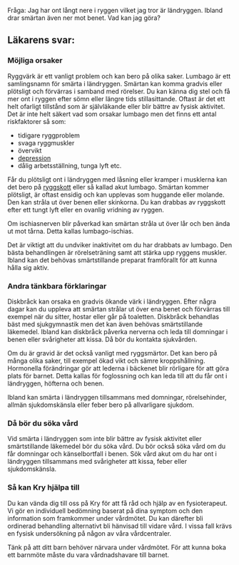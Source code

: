 Fråga: Jag har ont långt nere i ryggen vilket jag tror är ländryggen. Ibland drar smärtan även ner mot benet. Vad kan jag göra?

Läkarens svar:
--------------

### Möjliga orsaker

Ryggvärk är ett vanligt problem och kan bero på olika saker. Lumbago är ett samlingsnamn för smärta i ländryggen. Smärtan kan komma gradvis eller plötsligt och förvärras i samband med rörelser. Du kan känna dig stel och få mer ont i ryggen efter sömn eller längre tids stillasittande. Oftast är det ett helt ofarligt tillstånd som är självläkande eller blir bättre av fysisk aktivitet. Det är inte helt säkert vad som orsakar lumbago men det finns ett antal riskfaktorer så som:

*   tidigare ryggproblem
*   svaga ryggmuskler
*   övervikt
*   [depression](https://www.kry.se/fakta/depression-och-nedstamdhet/ "depression")
*   dålig arbetsställning, tunga lyft etc.

Får du plötsligt ont i ländryggen med låsning eller kramper i musklerna kan det bero på [ryggskott](https://www.kry.se/fakta/ryggskott "ryggskott") eller så kallad akut lumbago. Smärtan kommer plötsligt, är oftast ensidig och kan upplevas som huggande eller molande. Den kan stråla ut över benen eller skinkorna. Du kan drabbas av ryggskott efter ett tungt lyft eller en ovanlig vridning av ryggen.

Om ischiasnerven blir påverkad kan smärtan stråla ut över lår och ben ända ut mot tårna. Detta kallas lumbago-ischias.

Det är viktigt att du undviker inaktivitet om du har drabbats av lumbago. Den bästa behandlingen är rörelseträning samt att stärka upp ryggens muskler. Ibland kan det behövas smärtstillande preparat framförallt för att kunna hålla sig aktiv.

### Andra tänkbara förklaringar

Diskbråck kan orsaka en gradvis ökande värk i ländryggen. Efter några dagar kan du uppleva att smärtan strålar ut över ena benet och förvärras till exempel när du sitter, hostar eller går på toaletten. Diskbråck behandlas bäst med sjukgymnastik men det kan även behövas smärtstillande läkemedel. Ibland kan diskbråck påverka nerverna och leda till domningar i benen eller svårigheter att kissa. Då bör du kontakta sjukvården.

Om du är gravid är det också vanligt med ryggsmärtor. Det kan bero på många olika saker, till exempel ökad vikt och sämre kroppshållning. Hormonella förändringar gör att lederna i bäckenet blir rörligare för att göra plats för barnet. Detta kallas för foglossning och kan leda till att du får ont i ländryggen, höfterna och benen.

Ibland kan smärta i ländryggen tillsammans med domningar, rörelsehinder, allmän sjukdomskänsla eller feber bero på allvarligare sjukdom.

### Då bör du söka vård

Vid smärta i ländryggen som inte blir bättre av fysisk aktivitet eller smärtstillande läkemedel bör du söka vård. Du bör också söka vård om du får domningar och känselbortfall i benen. Sök vård akut om du har ont i ländryggen tillsammans med svårigheter att kissa, feber eller sjukdomskänsla.

### Så kan Kry hjälpa till

Du kan vända dig till oss på Kry för att få råd och hjälp av en fysioterapeut. Vi gör en individuell bedömning baserat på dina symptom och den information som framkommer under vårdmötet. Du kan därefter bli ordinerad behandling alternativt bli hänvisad till vidare vård. I vissa fall krävs en fysisk undersökning på någon av våra vårdcentraler.

Tänk på att ditt barn behöver närvara under vårdmötet. För att kunna boka ett barnmöte måste du vara vårdnadshavare till barnet.